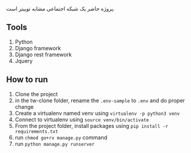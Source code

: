پروژه حاضر یک شبکه اجتماعی مشابه توییتر است.

## Tools
   1. Python
   2. Django framework
   3. Django rest framework
   4. Jquery

## How to run

   1. Clone the project
   2. in the tw-clone folder, rename the `.env-sample` to `.env` and do proper change
   3. Create a virtualenv named venv using `virtualenv -p python3 venv`
   4. Connect to virtualenv using `source venv/bin/activate`
   5. From the project folder, install packages using `pip install -r requirements.txt`
   6. run `chmod go+rx manage.py` command
   7. run `python manage.py runserver`